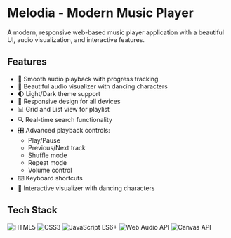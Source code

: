 # Melodia - Modern Music Player

A modern, responsive web-based music player application with a beautiful UI, audio visualization, and interactive features.


## Features

- 🎵 Smooth audio playback with progress tracking
- 🎨 Beautiful audio visualizer with dancing characters
- 🌓 Light/Dark theme support
- 📱 Responsive design for all devices
- 📊 Grid and List view for playlist
- 🔍 Real-time search functionality
- 🎛️ Advanced playback controls:
  - Play/Pause
  - Previous/Next track
  - Shuffle mode
  - Repeat mode
  - Volume control
- ⌨️ Keyboard shortcuts
- 🎼 Interactive visualizer with dancing characters

## Tech Stack

![HTML5](https://img.shields.io/badge/-HTML5-E34F26?logo=html5&logoColor=white)
![CSS3](https://img.shields.io/badge/-CSS3-1572B6?logo=css3&logoColor=white)
![JavaScript ES6+](https://img.shields.io/badge/-JavaScript%20(ES6%2B)-F7DF1E?logo=javascript&logoColor=black)
![Web Audio API](https://img.shields.io/badge/-Web%20Audio%20API-FF6F00?logo=google-chrome&logoColor=white)
![Canvas API](https://img.shields.io/badge/-Canvas%20API-2C3E50?logo=html5&logoColor=white)

